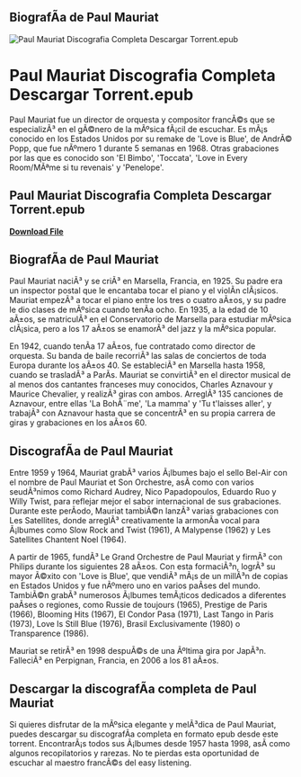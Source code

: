 ## BiografÃ­a de Paul Mauriat

 
![Paul Mauriat Discografia Completa Descargar Torrent.epub](https://i.ytimg.com/vi/Ly5spSa40VE/hqdefault.jpg)

 # Paul Mauriat Discografia Completa Descargar Torrent.epub  <meta name="description" content="Descarga la discografÃ­a completa de Paul Mauriat, el famoso director de orquesta y compositor francÃ©s que triunfÃ³ con su versiÃ³n de 'Love is Blue'.">  
Paul Mauriat fue un director de orquesta y compositor francÃ©s que se especializÃ³ en el gÃ©nero de la mÃºsica fÃ¡cil de escuchar. Es mÃ¡s conocido en los Estados Unidos por su remake de 'Love is Blue', de AndrÃ© Popp, que fue nÃºmero 1 durante 5 semanas en 1968. Otras grabaciones por las que es conocido son 'El Bimbo', 'Toccata', 'Love in Every Room/MÃªme si tu revenais' y 'Penelope'.
 
## Paul Mauriat Discografia Completa Descargar Torrent.epub


[**Download File**](https://www.google.com/url?q=https%3A%2F%2Fbytlly.com%2F2tKESk&sa=D&sntz=1&usg=AOvVaw3xB4vxn7w9smqsVRqTNyLe)

  
## BiografÃ­a de Paul Mauriat
  
Paul Mauriat naciÃ³ y se criÃ³ en Marsella, Francia, en 1925. Su padre era un inspector postal que le encantaba tocar el piano y el violÃ­n clÃ¡sicos. Mauriat empezÃ³ a tocar el piano entre los tres o cuatro aÃ±os, y su padre le dio clases de mÃºsica cuando tenÃ­a ocho. En 1935, a la edad de 10 aÃ±os, se matriculÃ³ en el Conservatorio de Marsella para estudiar mÃºsica clÃ¡sica, pero a los 17 aÃ±os se enamorÃ³ del jazz y la mÃºsica popular.
  
En 1942, cuando tenÃ­a 17 aÃ±os, fue contratado como director de orquesta. Su banda de baile recorriÃ³ las salas de conciertos de toda Europa durante los aÃ±os 40. Se estableciÃ³ en Marsella hasta 1958, cuando se trasladÃ³ a ParÃ­s. Mauriat se convirtiÃ³ en el director musical de al menos dos cantantes franceses muy conocidos, Charles Aznavour y Maurice Chevalier, y realizÃ³ giras con ambos. ArreglÃ³ 135 canciones de Aznavour, entre ellas 'La BohÃ¨me', 'La mamma' y 'Tu t'laisses aller', y trabajÃ³ con Aznavour hasta que se concentrÃ³ en su propia carrera de giras y grabaciones en los aÃ±os 60.
  
## DiscografÃ­a de Paul Mauriat
  
Entre 1959 y 1964, Mauriat grabÃ³ varios Ã¡lbumes bajo el sello Bel-Air con el nombre de Paul Mauriat et Son Orchestre, asÃ­ como con varios seudÃ³nimos como Richard Audrey, Nico Papadopoulos, Eduardo Ruo y Willy Twist, para reflejar mejor el sabor internacional de sus grabaciones. Durante este perÃ­odo, Mauriat tambiÃ©n lanzÃ³ varias grabaciones con Les Satellites, donde arreglÃ³ creativamente la armonÃ­a vocal para Ã¡lbumes como Slow Rock and Twist (1961), A Malypense (1962) y Les Satellites Chantent Noel (1964).
  
A partir de 1965, fundÃ³ Le Grand Orchestre de Paul Mauriat y firmÃ³ con Philips durante los siguientes 28 aÃ±os. Con esta formaciÃ³n, logrÃ³ su mayor Ã©xito con 'Love is Blue', que vendiÃ³ mÃ¡s de un millÃ³n de copias en Estados Unidos y fue nÃºmero uno en varios paÃ­ses del mundo. TambiÃ©n grabÃ³ numerosos Ã¡lbumes temÃ¡ticos dedicados a diferentes paÃ­ses o regiones, como Russie de toujours (1965), Prestige de Paris (1966), Blooming Hits (1967), El Condor Pasa (1971), Last Tango in Paris (1973), Love Is Still Blue (1976), Brasil Exclusivamente (1980) o Transparence (1986).
  
Mauriat se retirÃ³ en 1998 despuÃ©s de una Ãºltima gira por JapÃ³n. FalleciÃ³ en Perpignan, Francia, en 2006 a los 81 aÃ±os.
  
## Descargar la discografÃ­a completa de Paul Mauriat
  
Si quieres disfrutar de la mÃºsica elegante y melÃ³dica de Paul Mauriat, puedes descargar su discografÃ­a completa en formato epub desde este torrent. EncontrarÃ¡s todos sus Ã¡lbumes desde 1957 hasta 1998, asÃ­ como algunos recopilatorios y rarezas. No te pierdas esta oportunidad de escuchar al maestro francÃ©s del easy listening.
  <p 0f148eb4a0
